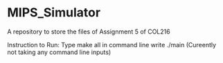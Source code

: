 # MIPS_Simulator
A repository to store the files of Assignment 5 of COL216


Instruction to Run:
Type make all in command line
write ./main  (Cureently not taking any command line inputs)

